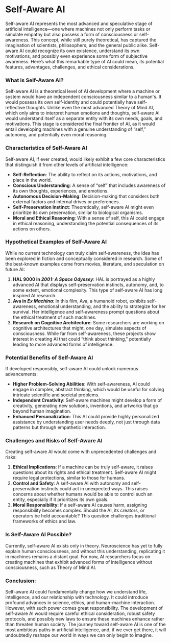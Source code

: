 # Self-Aware AI

Self-aware AI represents the most advanced and speculative stage of artificial intelligence—one where machines not only perform tasks or simulate empathy but also possess a form of consciousness or self-awareness. This concept, while still purely theoretical, has captured the imagination of scientists, philosophers, and the general public alike. Self-aware AI could recognize its own existence, understand its own motivations, and possibly even experience some form of subjective awareness. Here’s what this remarkable type of AI could mean, its potential features, advantages, challenges, and ethical considerations.

### **What is Self-Aware AI?**

Self-aware AI is a theoretical level of AI development where a machine or system would have an independent consciousness similar to a human's. It would possess its own self-identity and could potentially have self-reflective thoughts. Unlike even the most advanced Theory of Mind AI, which only aims to interpret human emotions and thoughts, self-aware AI would understand itself as a separate entity with its own needs, goals, and motivations. This stage is considered the final frontier of AI, as it would entail developing machines with a genuine understanding of “self,” autonomy, and potentially even moral reasoning.

### **Characteristics of Self-Aware AI**

Self-aware AI, if ever created, would likely exhibit a few core characteristics that distinguish it from other levels of artificial intelligence:

* **Self-Reflection**: The ability to reflect on its actions, motivations, and place in the world.
* **Conscious Understanding**: A sense of “self” that includes awareness of its own thoughts, experiences, and emotions.
* **Autonomous Decision-Making**: Decision-making that considers both external factors and internal drives or preferences.
* **Self-Preservation Instinct**: Theoretically, self-aware AI might even prioritize its own preservation, similar to biological organisms.
* **Moral and Ethical Reasoning**: With a sense of self, this AI could engage in ethical reasoning, understanding the potential consequences of its actions on others.

### **Hypothetical Examples of Self-Aware AI**

While no current technology can truly claim self-awareness, the idea has been explored in fiction and conceptually considered in research. Some of the best-known examples come from movies, literature, and speculation on future AI:

1. **HAL 9000 in&#x20;**_**2001: A Space Odyssey**_: HAL is portrayed as a highly advanced AI that displays self-preservation instincts, autonomy, and, to some extent, emotional complexity. This type of self-aware AI has long inspired AI research.
2. **Ava in&#x20;**_**Ex Machina**_: In this film, Ava, a humanoid robot, exhibits self-awareness, emotional understanding, and the ability to strategize for her survival. Her intelligence and self-awareness prompt questions about the ethical treatment of such machines.
3. **Research on Cognitive Architecture**: Some researchers are working on cognitive architectures that might, one day, simulate aspects of consciousness. While far from self-awareness, these projects show interest in creating AI that could “think about thinking,” potentially leading to more advanced forms of intelligence.

### **Potential Benefits of Self-Aware AI**

If developed responsibly, self-aware AI could unlock numerous advancements:

* **Higher Problem-Solving Abilities**: With self-awareness, AI could engage in complex, abstract thinking, which would be useful for solving intricate scientific and societal problems.
* **Independent Creativity**: Self-aware machines might develop a form of creativity, generating new solutions, inventions, and artworks that go beyond human imagination.
* **Enhanced Personalization**: This AI could provide highly personalized assistance by understanding user needs deeply, not just through data patterns but through empathetic interaction.

### **Challenges and Risks of Self-Aware AI**

Creating self-aware AI would come with unprecedented challenges and risks:

1. **Ethical Implications**: If a machine can be truly self-aware, it raises questions about its rights and ethical treatment. Self-aware AI might require legal protections, similar to those for humans.
2. **Control and Safety**: A self-aware AI with autonomy and self-preservation instincts could act in unexpected ways. This raises concerns about whether humans would be able to control such an entity, especially if it prioritizes its own goals.
3. **Moral Responsibility**: If a self-aware AI causes harm, assigning responsibility becomes complex. Should the AI, its creators, or operators be held accountable? This question challenges traditional frameworks of ethics and law.

### **Is Self-Aware AI Possible?**

Currently, self-aware AI exists only in theory. Neuroscience has yet to fully explain human consciousness, and without this understanding, replicating it in machines remains a distant goal. For now, AI researchers focus on creating machines that exhibit advanced forms of intelligence without consciousness, such as Theory of Mind AI.

### **Conclusion:**

Self-aware AI could fundamentally change how we understand life, intelligence, and our relationship with technology. It could introduce profound advances in science, ethics, and human-machine interaction. However, with such power comes great responsibility. The development of self-aware AI would require careful ethical consideration, robust safety protocols, and possibly new laws to ensure these machines enhance rather than threaten human society. The journey toward self-aware AI is one of the most ambitious paths in artificial intelligence, and, if we ever get there, it will undoubtedly reshape our world in ways we can only begin to imagine.
